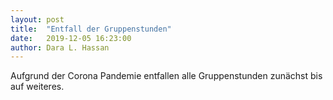 ```yaml
---
layout: post
title:  "Entfall der Gruppenstunden"
date:   2019-12-05 16:23:00
author: Dara L. Hassan
---
```

Aufgrund der Corona Pandemie entfallen alle Gruppenstunden zunächst bis auf weiteres.
